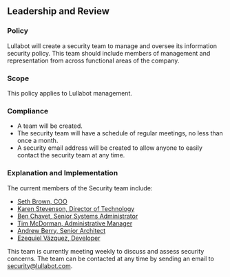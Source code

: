 ## Leadership and Review

### Policy
Lullabot will create a security team to manage and oversee its information security policy. This team should include members of management and representation from across functional areas of the company.

### Scope
This policy applies to Lullabot management.

### Compliance
- A team will be created.
- The security team will have a schedule of regular meetings, no less than once a month.
- A security email address will be created to allow anyone to easily contact the security team at any time.

### Explanation and Implementation

The current members of the Security team include:

- [Seth Brown, COO](https://www.lullabot.com/about/seth-brown)
- [Karen Stevenson, Director of Technology](https://www.lullabot.com/about/karen-stevenson)
- [Ben Chavet, Senior Systems Administrator](https://www.lullabot.com/about/ben-chavet)
- [Tim McDorman, Administrative Manager](https://www.lullabot.com/about/tim-mcdorman)
- [Andrew Berry, Senior Architect](https://www.lullabot.com/about/andrew-berry)
- [Ezequiel Vázquez, Developer](https://www.lullabot.com/about/ezequiel-vazquez)

This team is currently meeting weekly to discuss and assess security concerns. The team can be contacted at any time by sending an email to security@lullabot.com.
